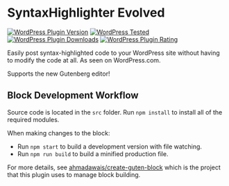 # SyntaxHighlighter Evolved

[![WordPress Plugin Version](https://img.shields.io/wordpress/plugin/v/syntaxhighlighter.svg?style=flat-square)](https://wordpress.org/plugins/syntaxhighlighter/)
[![WordPress Tested](https://img.shields.io/wordpress/v/syntaxhighlighter.svg?style=flat-square)](https://wordpress.org/plugins/syntaxhighlighter/)
[![WordPress Plugin Downloads](https://img.shields.io/wordpress/plugin/dt/syntaxhighlighter.svg?style=flat-square)](https://wordpress.org/plugins/syntaxhighlighter/advanced/)
[![WordPress Plugin Rating](https://img.shields.io/wordpress/plugin/r/syntaxhighlighter.svg?style=flat-square)](https://wordpress.org/support/plugin/syntaxhighlighter/reviews/)


Easily post syntax-highlighted code to your WordPress site without having to modify the code at all. As seen on WordPress.com.

Supports the new Gutenberg editor!

## Block Development Workflow

Source code is located in the `src` folder. Run `npm install` to install all of the required modules.

When making changes to the block:

* Run `npm start` to build a development version with file watching.
* Run `npm run build` to build a minified production file.

For more details, see [ahmadawais/create-guten-block](https://github.com/ahmadawais/create-guten-block) which is the project that this plugin uses to manage block building.